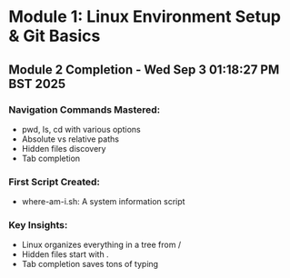 # Module 1: Linux Environment Setup & Git Basics

## Module 2 Completion - Wed Sep  3 01:18:27 PM BST 2025

### Navigation Commands Mastered:
- pwd, ls, cd with various options
- Absolute vs relative paths
- Hidden files discovery
- Tab completion

### First Script Created:
- where-am-i.sh: A system information script

### Key Insights:
- Linux organizes everything in a tree from /
- Hidden files start with .
- Tab completion saves tons of typing


